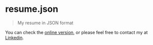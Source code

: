 # resume.json
> My resume in JSON format

You can check the [online version](https://registry.jsonresume.org/kyungw00k?theme=kwan), or please feel free to contact my at [Linkedin](https://www.linkedin.com/in/kyungwook-park-6421b858).
